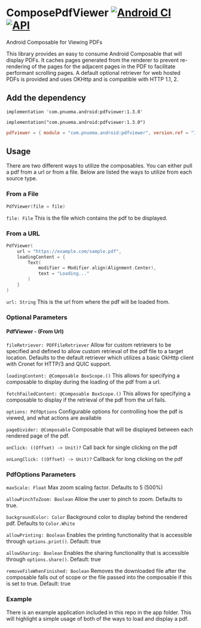 # ComposePdfViewer [![Android CI](https://github.com/barnhill/ComposePdfViewer/actions/workflows/android.yml/badge.svg)](https://github.com/barnhill/ComposePdfViewer/actions/workflows/android.yml) [![API](https://img.shields.io/badge/API-19%2B-brightgreen.svg?style=flat)](https://android-arsenal.com/api?level=23)

Android Composable for Viewing PDFs

This library provides an easy to consume Android Composable that will display PDFs.  It caches pages generated from the renderer to prevent re-rendering of the pages for the adjacent pages in the PDF to facilitate performant scrolling pages.  A default optional retriever for web hosted PDFs is provided and uses OKHttp and is compatible with HTTP 1.1, 2.

## Add the dependency

```Gradle
implementation 'com.pnuema.android:pdfviewer:1.3.0'
```
```Kotlin(KTS)
implementation("com.pnuema.android:pdfviewer:1.3.0")
```
```TOML
pdfviewer = { module = "com.pnuema.android:pdfviewer", version.ref = "1.3.0" }
```

## Usage

There are two different ways to utilize the composables.  You can either pull a pdf from a url or from a file.  Below are listed the ways to utilize from each source type.

### From a File

```kotlin
PdfViewer(file = file)
```

```file: File```
This is the file which contains the pdf to be displayed.

### From a URL

```kotlin
PdfViewer(
    url = "https://example.com/sample.pdf",
    loadingContent = {
        Text(
            modifier = Modifier.align(Alignment.Center),
            text = "Loading..."
        )
    }
)
```
```url: String```
This is the url from where the pdf will be loaded from.

### Optional Parameters

#### PdfViewer - (From Url)

```fileRetriever: PDFFileRetriever```
Allow for custom retrievers to be specified and defined to allow custom retrieval of the pdf file to a target location.  Defaults to the default retriever which utilizes a basic OkHttp client with Cronet for HTTP/3 and QUIC support.

```loadingContent: @Composable BoxScope.()```
This allows for specifying a composable to display during the loading of the pdf from a url.

```fetchFailedContent: @Composable BoxScope.()```
This allows for specifying a composable to display if the retrieval of the pdf from the url fails.

```options: PdfOptions```
Configurable options for controlling how the pdf is viewed, and what actions are available

```pageDivider: @Composable```
Composable that will be displayed between each rendered page of the pdf.

```onClick: ((Offset) -> Unit)?```
Call back for single clicking on the pdf

```onLongClick: ((Offset) -> Unit)?```
Callback for long clicking on the pdf

### PdfOptions Parameters
```maxScale: Float```
Max zoom scaling factor. Defaults to 5 (500%)

```allowPinchToZoom: Boolean```
Allow the user to pinch to zoom. Defaults to true.

```backgroundColor: Color```
Background color to display behind the rendered pdf. Defaults to `Color.White`

```allowPrinting: Boolean```
Enables the printing functionality that is accessible through `options.print()`. Default: true

```allowSharing: Boolean```
Enables the sharing functionality that is accessible through `options.share()`. Default: true

```removeFileWhenFinished: Boolean```
Removes the downloaded file after the composable falls out of scope or the file passed into the 
composable if this is set to true. Default: true

### Example

There is an example application included in this repo in the app folder.  This will highlight a simple usage of both of the ways to load and display a pdf.
